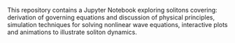 This repository contains a Jupyter Notebook exploring solitons covering: derivation of governing equations and discussion of physical principles, simulation techniques for solving nonlinear wave equations, interactive plots and animations to illustrate soliton dynamics.
